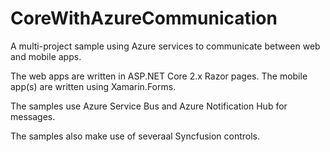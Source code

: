 # CoreWithAzureCommunication
A multi-project sample using Azure services to communicate between web and mobile apps.

The web apps are written in ASP.NET Core 2.x Razor pages. The mobile app(s) are written using Xamarin.Forms.

The samples use Azure Service Bus and Azure Notification Hub for messages.

The samples also make use of severaal Syncfusion controls.
